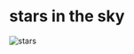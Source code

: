 
<h1>stars in the sky</h1>


![stars](https://user-images.githubusercontent.com/98091205/178929329-77ab5c5f-b874-4e23-baaa-20f65b90066d.jpg)


